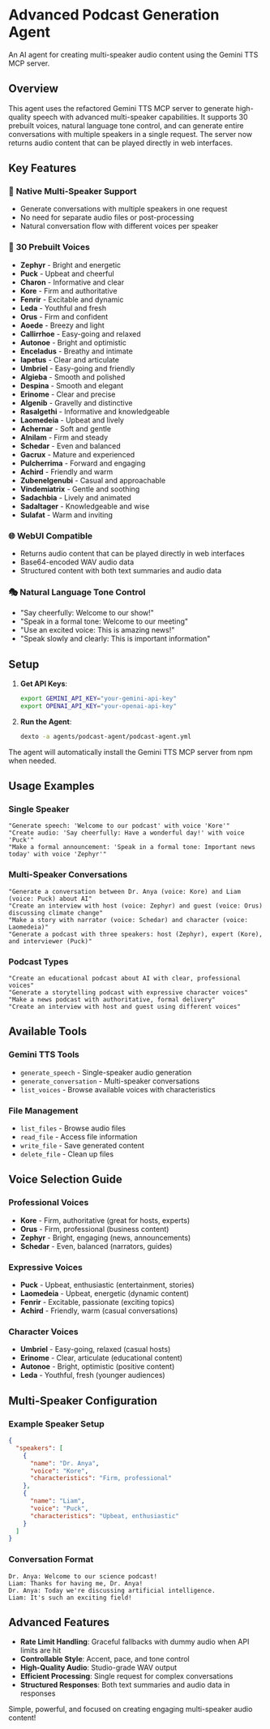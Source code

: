 # Advanced Podcast Generation Agent

An AI agent for creating multi-speaker audio content using the Gemini TTS MCP server.

## Overview

This agent uses the refactored Gemini TTS MCP server to generate high-quality speech with advanced multi-speaker capabilities. It supports 30 prebuilt voices, natural language tone control, and can generate entire conversations with multiple speakers in a single request. The server now returns audio content that can be played directly in web interfaces.

## Key Features

### 🎤 **Native Multi-Speaker Support**
- Generate conversations with multiple speakers in one request
- No need for separate audio files or post-processing
- Natural conversation flow with different voices per speaker

### 🎵 **30 Prebuilt Voices**
- **Zephyr** - Bright and energetic
- **Puck** - Upbeat and cheerful
- **Charon** - Informative and clear
- **Kore** - Firm and authoritative
- **Fenrir** - Excitable and dynamic
- **Leda** - Youthful and fresh
- **Orus** - Firm and confident
- **Aoede** - Breezy and light
- **Callirrhoe** - Easy-going and relaxed
- **Autonoe** - Bright and optimistic
- **Enceladus** - Breathy and intimate
- **Iapetus** - Clear and articulate
- **Umbriel** - Easy-going and friendly
- **Algieba** - Smooth and polished
- **Despina** - Smooth and elegant
- **Erinome** - Clear and precise
- **Algenib** - Gravelly and distinctive
- **Rasalgethi** - Informative and knowledgeable
- **Laomedeia** - Upbeat and lively
- **Achernar** - Soft and gentle
- **Alnilam** - Firm and steady
- **Schedar** - Even and balanced
- **Gacrux** - Mature and experienced
- **Pulcherrima** - Forward and engaging
- **Achird** - Friendly and warm
- **Zubenelgenubi** - Casual and approachable
- **Vindemiatrix** - Gentle and soothing
- **Sadachbia** - Lively and animated
- **Sadaltager** - Knowledgeable and wise
- **Sulafat** - Warm and inviting

### 🌐 **WebUI Compatible**
- Returns audio content that can be played directly in web interfaces
- Base64-encoded WAV audio data
- Structured content with both text summaries and audio data

### 🎭 **Natural Language Tone Control**
- "Say cheerfully: Welcome to our show!"
- "Speak in a formal tone: Welcome to our meeting"
- "Use an excited voice: This is amazing news!"
- "Speak slowly and clearly: This is important information"

## Setup

1. **Get API Keys**:
   ```bash
   export GEMINI_API_KEY="your-gemini-api-key"
   export OPENAI_API_KEY="your-openai-api-key"
   ```

2. **Run the Agent**:
   ```bash
   dexto -a agents/podcast-agent/podcast-agent.yml
   ```

The agent will automatically install the Gemini TTS MCP server from npm when needed.

## Usage Examples

### Single Speaker
```
"Generate speech: 'Welcome to our podcast' with voice 'Kore'"
"Create audio: 'Say cheerfully: Have a wonderful day!' with voice 'Puck'"
"Make a formal announcement: 'Speak in a formal tone: Important news today' with voice 'Zephyr'"
```

### Multi-Speaker Conversations
```
"Generate a conversation between Dr. Anya (voice: Kore) and Liam (voice: Puck) about AI"
"Create an interview with host (voice: Zephyr) and guest (voice: Orus) discussing climate change"
"Make a story with narrator (voice: Schedar) and character (voice: Laomedeia)"
"Generate a podcast with three speakers: host (Zephyr), expert (Kore), and interviewer (Puck)"
```

### Podcast Types
```
"Create an educational podcast about AI with clear, professional voices"
"Generate a storytelling podcast with expressive character voices"
"Make a news podcast with authoritative, formal delivery"
"Create an interview with host and guest using different voices"
```

## Available Tools

### **Gemini TTS Tools**
- `generate_speech` - Single-speaker audio generation
- `generate_conversation` - Multi-speaker conversations
- `list_voices` - Browse available voices with characteristics

### **File Management**
- `list_files` - Browse audio files
- `read_file` - Access file information
- `write_file` - Save generated content
- `delete_file` - Clean up files

## Voice Selection Guide

### **Professional Voices**
- **Kore** - Firm, authoritative (great for hosts, experts)
- **Orus** - Firm, professional (business content)
- **Zephyr** - Bright, engaging (news, announcements)
- **Schedar** - Even, balanced (narrators, guides)

### **Expressive Voices**
- **Puck** - Upbeat, enthusiastic (entertainment, stories)
- **Laomedeia** - Upbeat, energetic (dynamic content)
- **Fenrir** - Excitable, passionate (exciting topics)
- **Achird** - Friendly, warm (casual conversations)

### **Character Voices**
- **Umbriel** - Easy-going, relaxed (casual hosts)
- **Erinome** - Clear, articulate (educational content)
- **Autonoe** - Bright, optimistic (positive content)
- **Leda** - Youthful, fresh (younger audiences)

## Multi-Speaker Configuration

### **Example Speaker Setup**
```json
{
  "speakers": [
    {
      "name": "Dr. Anya",
      "voice": "Kore",
      "characteristics": "Firm, professional"
    },
    {
      "name": "Liam",
      "voice": "Puck", 
      "characteristics": "Upbeat, enthusiastic"
    }
  ]
}
```

### **Conversation Format**
```
Dr. Anya: Welcome to our science podcast!
Liam: Thanks for having me, Dr. Anya!
Dr. Anya: Today we're discussing artificial intelligence.
Liam: It's such an exciting field!
```

## Advanced Features

- **Rate Limit Handling**: Graceful fallbacks with dummy audio when API limits are hit
- **Controllable Style**: Accent, pace, and tone control
- **High-Quality Audio**: Studio-grade WAV output
- **Efficient Processing**: Single request for complex conversations
- **Structured Responses**: Both text summaries and audio data in responses

Simple, powerful, and focused on creating engaging multi-speaker audio content! 